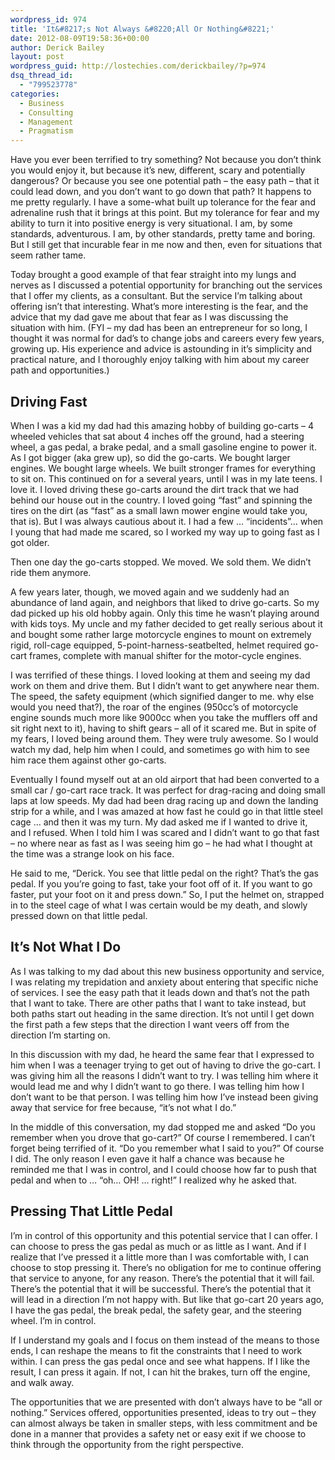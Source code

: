 ```yaml
---
wordpress_id: 974
title: 'It&#8217;s Not Always &#8220;All Or Nothing&#8221;'
date: 2012-08-09T19:58:36+00:00
author: Derick Bailey
layout: post
wordpress_guid: http://lostechies.com/derickbailey/?p=974
dsq_thread_id:
  - "799523778"
categories:
  - Business
  - Consulting
  - Management
  - Pragmatism
---
```

Have you ever been terrified to try something? Not because you don&#8217;t think you would enjoy it, but because it&#8217;s new, different, scary and potentially dangerous? Or because you see one potential path &#8211; the easy path &#8211; that it could lead down, and you don&#8217;t want to go down that path? It happens to me pretty regularly. I have a some-what built up tolerance for the fear and adrenaline rush that it brings at this point. But my tolerance for fear and my ability to turn it into positive energy is very situational. I am, by some standards, adventurous. I am, by other standards, pretty tame and boring. But I still get that incurable fear in me now and then, even for situations that seem rather tame.

Today brought a good example of that fear straight into my lungs and nerves as I discussed a potential opportunity for branching out the services that I offer my clients, as a consultant. But the service I&#8217;m talking about offering isn&#8217;t that interesting. What&#8217;s more interesting is the fear, and the advice that my dad gave me about that fear as I was discussing the situation with him. (FYI &#8211; my dad has been an entrepreneur for so long, I thought it was normal for dad&#8217;s to change jobs and careers every few years, growing up. His experience and advice is astounding in it&#8217;s simplicity and practical nature, and I thoroughly enjoy talking with him about my career path and opportunities.)

## Driving Fast

When I was a kid my dad had this amazing hobby of building go-carts &#8211; 4 wheeled vehicles that sat about 4 inches off the ground, had a steering wheel, a gas pedal, a brake pedal, and a small gasoline engine to power it. As I got bigger (aka grew up), so did the go-carts. We bought larger engines. We bought large wheels. We built stronger frames for everything to sit on. This continued on for a several years, until I was in my late teens. I love it. I loved driving these go-carts around the dirt track that we had behind our house out in the country. I loved going &#8220;fast&#8221; and spinning the tires on the dirt (as &#8220;fast&#8221; as a small lawn mower engine would take you, that is). But I was always cautious about it. I had a few … &#8220;incidents&#8221;&#8230; when I young that had made me scared, so I worked my way up to going fast as I got older. 

Then one day the go-carts stopped. We moved. We sold them. We didn&#8217;t ride them anymore. 

A few years later, though, we moved again and we suddenly had an abundance of land again, and neighbors that liked to drive go-carts. So my dad picked up his old hobby again. Only this time he wasn&#8217;t playing around with kids toys. My uncle and my father decided to get really serious about it and bought some rather large motorcycle engines to mount on extremely rigid, roll-cage equipped, 5-point-harness-seatbelted, helmet required go-cart frames, complete with manual shifter for the motor-cycle engines.

I was terrified of these things. I loved looking at them and seeing my dad work on them and drive them. But I didn&#8217;t want to get anywhere near them. The speed, the safety equipment (which signified danger to me. why else would you need that?), the roar of the engines (950cc&#8217;s of motorcycle engine sounds much more like 9000cc when you take the mufflers off and sit right next to it), having to shift gears &#8211; all of it scared me.  But in spite of my fears, I loved being around them. They were truly awesome. So I would watch my dad, help him when I could, and sometimes go with him to see him race them against other go-carts. 

Eventually I found myself out at an old airport that had been converted to a small car / go-cart race track. It was perfect for drag-racing and doing small laps at low speeds. My dad had been drag racing up and down the landing strip for a while, and I was amazed at how fast he could go in that little steel cage … and then it was my turn. My dad asked me if I wanted to drive it, and I refused. When I told him I was scared and I didn&#8217;t want to go that fast &#8211; no where near as fast as I was seeing him go &#8211; he had what I thought at the time was a strange look on his face.

He said to me, &#8220;Derick. You see that little pedal on the right? That&#8217;s the gas pedal. If you you&#8217;re going to fast, take your foot off of it. If you want to go faster, put your foot on it and press down.&#8221; So, I put the helmet on, strapped in to the steel cage of what I was certain would be my death, and slowly pressed down on that little pedal. 

## It&#8217;s Not What I Do

As I was talking to my dad about this new business opportunity and service, I was relating my trepidation and anxiety about entering that specific niche of services. I see the easy path that it leads down and that&#8217;s not the path that I want to take. There are other paths that I want to take instead, but both paths start out heading in the same direction. It&#8217;s not until I get down the first path a few steps that the direction I want veers off from the direction I&#8217;m starting on. 

In this discussion with my dad, he heard the same fear that I expressed to him when I was a teenager trying to get out of having to drive the go-cart. I was giving him all the reasons I didn&#8217;t want to try. I was telling him where it would lead me and why I didn&#8217;t want to go there. I was telling him how I don&#8217;t want to be that person. I was telling him how I&#8217;ve instead been giving away that service for free because, &#8220;it&#8217;s not what I do.&#8221;

In the middle of this conversation, my dad stopped me and asked &#8220;Do you remember when you drove that go-cart?&#8221; Of course I remembered. I can&#8217;t forget being terrified of it. &#8220;Do you remember what I said to you?&#8221; Of course I did. The only reason I even gave it half a chance was because he reminded me that I was in control, and I could choose how far to push that pedal and when to … &#8220;oh&#8230; OH! … right!&#8221; I realized why he asked that.

## Pressing That Little Pedal

I&#8217;m in control of this opportunity and this potential service that I can offer. I can choose to press the gas pedal as much or as little as I want. And if I realize that I&#8217;ve pressed it a little more than I was comfortable with, I can choose to stop pressing it. There&#8217;s no obligation for me to continue offering that service to anyone, for any reason. There&#8217;s the potential that it will fail. There&#8217;s the potential that it will be successful. There&#8217;s the potential that it will lead in a direction I&#8217;m not happy with. But like that go-cart 20 years ago, I have the gas pedal, the break pedal, the safety gear, and the steering wheel. I&#8217;m in control.

If I understand my goals and I focus on them instead of the means to those ends, I can reshape the means to fit the constraints that I need to work within. I can press the gas pedal once and see what happens. If I like the result, I can press it again. If not, I can hit the brakes, turn off the engine, and walk away.

The opportunities that we are presented with don&#8217;t always have to be &#8220;all or nothing.&#8221; Services offered, opportunities presented, ideas to try out &#8211; they can almost always be taken in smaller steps, with less commitment and be done in a manner that provides a safety net or easy exit if we choose to think through the opportunity from the right perspective.